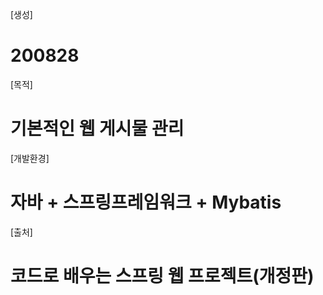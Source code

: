 [생성]
 # 200828

[목적]
 # 기본적인 웹 게시물 관리

[개발환경] 
 # 자바 + 스프링프레임워크 + Mybatis

[출처]
 # 코드로 배우는 스프링 웹 프로젝트(개정판)



